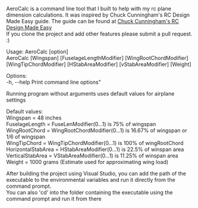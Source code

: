 AeroCalc is a command line tool that I built to help with my rc plane dimension calculations.
It was inspired by Chuck Cunningham's RC Design Made Easy guide.
The guide can be found at [Chuck Cunningham's RC Design Made Easy](https://www.rcuniverse.com/forum/scratch-building-aircraft-design-3d-cad-174/11560594-cunninghams-rcm-design-information.html)  
If you clone the project and add other features please submit a pull request. :)

Usage: AeroCalc [option]  
AeroCalc [Wingspan] [FuselageLengthModifier] [WingRootChordModifier] [WingTipChordModifier] [HStabAreaModifier] [vStabAreaModifier] [Weight]

Options:  
-h, --help			Print command line options"

Running program without arguments uses default values for airplane settings

Default values:  
Wingspan = 48 inches  
FuselageLength = FuseLenModifier(0...1) is 75% of wingspan  
WingRootChord = WingRootChordModifier(0...1) is 16.67% of wingspan or 1/6 of wingspan  
WingTipChord = WingTipChordModifier(0...1) is 100% of wingRootChord  
HorizontalStabArea = HStabAreaModifier(0...1) is 22.5% of winspan area  
VerticalStabArea = VStabAreaModifier(0...1) is 11.25% of winspan area  
Weight = 1000 grams (Estimate used for approximating wing load)  

After building the project using Visual Studio, you can add the path of the executable to the environmental variables and run it directly from the command prompt.  
You can also 'cd' into the folder containing the executable using the command prompt and run it from there